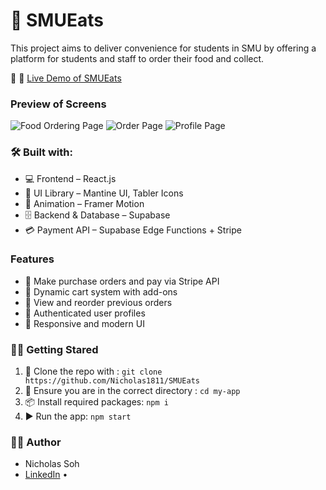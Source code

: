 
# 🍱 SMUEats
This project aims to deliver convenience for students in SMU by offering a platform for students and staff to order their food and collect.

🚀 🔗 [Live Demo of SMUEats](https://smu-eats.vercel.app/)

### Preview of Screens
![Food Ordering Page](https://emmwtceslmtkkjpujrtk.supabase.co/storage/v1/object/public/logo//Screenshot%202025-08-05%20at%2018.30.39.png)
![Order Page](https://emmwtceslmtkkjpujrtk.supabase.co/storage/v1/object/public/logo//Screenshot%202025-08-05%20at%2018.30.51.png)
![Profile Page](https://emmwtceslmtkkjpujrtk.supabase.co/storage/v1/object/public/logo//Screenshot%202025-08-05%20at%2018.31.00.png)


### 🛠️ Built with:
- 💻 Frontend – React.js  
- 🎨 UI Library – Mantine UI, Tabler Icons  
- 🧿 Animation – Framer Motion  
- 🗄️ Backend & Database – Supabase  
- 💳 Payment API – Supabase Edge Functions + Stripe

### Features

- 🛒 Make purchase orders and pay via Stripe API  
- 🍱 Dynamic cart system with add-ons  
- 🔁 View and reorder previous orders  
- 👤 Authenticated user profiles  
- 📱 Responsive and modern UI

### 🧑‍💻 Getting Stared
1. 📁 Clone the repo with : ```git clone https://github.com/Nicholas1811/SMUEats```
2. 📁 Ensure you are in the correct directory : `cd my-app`
3. 📦 Install required packages: `npm i`
4. ▶️ Run the app: `npm start`

### 👨‍🎓 Author
- Nicholas Soh
- [LinkedIn](https://www.linkedin.com/in/nicholas-soh-6b55ab171/) • 
